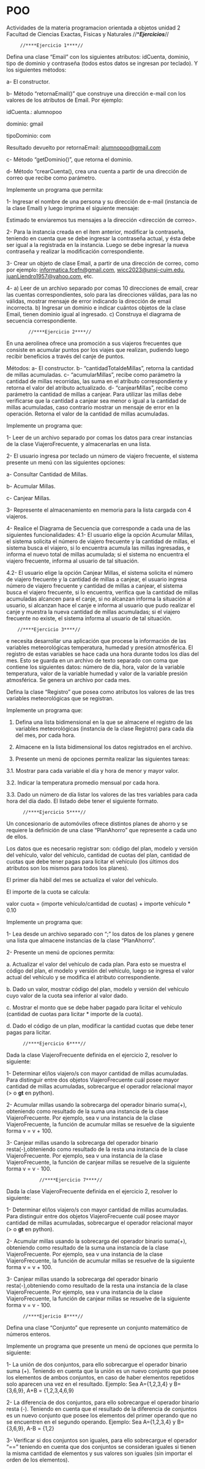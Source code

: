 # POO
Actividades de la materia programacion orientada a objetos unidad 2
Facultad de Ciencias Exactas, Fisicas y Naturales
//****Ejercicios***//

         //****Ejercicio 1****//
Defina una clase “Email” con los siguientes atributos: idCuenta, dominio, tipo de dominio y contraseña (todos estos datos se ingresan por teclado). Y los siguientes métodos:

a- El constructor.

b- Método “retornaEmail()” que construye una dirección e-mail con los valores de los atributos de Email. Por ejemplo:

idCuenta.: alumnopoo

dominio: gmail

tipoDominio: com

Resultado devuelto por retornaEmail: alumnopoo@gmail.com

c- Método “getDominio()”, que retorna el dominio.

d- Método “crearCuenta(), crea una cuenta a partir de una dirección de correo que recibe como parámetro.

Implemente un programa que permita:

1- Ingresar el nombre de una persona y su dirección de e-mail (instancia de la clase Email) y luego imprima el siguiente mensaje:

Estimado <nombre> te enviaremos tus mensajes a la dirección <dirección de correo>.

2- Para la instancia creada en el ítem anterior, modificar la contraseña, teniendo en cuenta que se debe ingresar la contraseña actual, y ésta debe ser igual a la registrada en la instancia. Luego se debe ingresar la nueva contraseña y realizar la modificación correspondiente.

3- Crear un objeto de clase Email, a partir de una dirección de correo, como por ejemplo: informatica.fcefn@gmail.com, wicc2023@unsj-cuim.edu, juanLiendro1957@yahoo.com, etc.

4- a) Leer de un archivo separado por comas 10 direcciones de email, crear las cuentas correspondientes, solo para las direcciones válidas, para las no válidas, mostrar mensaje de error indicando la dirección de email incorrecta.  b) Ingresar un dominio e indicar cuántos objetos de la clase Email, tienen dominio igual al ingresado. c) Construya el diagrama de secuencia correspondiente.

            //****Ejercicio 2****//
En una aerolínea ofrece una promoción a sus viajeros frecuentes que consiste en acumular puntos por los viajes que realizan, pudiendo luego recibir beneficios a través del canje de puntos.

Métodos:
a- El constructor.
b- “cantidadTotaldeMillas”, retorna la cantidad de millas acumuladas.
c- “acumularMillas”, recibe como parámetro la cantidad de millas recorridas, las suma en el atributo correspondiente y retorna el valor del atributo actualizado.
d- “canjearMillas”, recibe como parámetro la cantidad de millas a canjear. Para utilizar las millas debe verificarse que la cantidad a canjear sea menor o igual a la cantidad de millas acumuladas, caso contrario mostrar un mensaje de error en la operación. Retorna el valor de la cantidad de millas acumuladas.

Implemente un programa que:

1- Leer de un archivo separado por comas los datos para crear instancias de la clase ViajeroFrecuente, y almacenarlas en una lista.

2- El usuario ingresa por teclado un número de viajero frecuente, el sistema presente un menú con las siguientes opciones:

a- Consultar Cantidad de Millas.

b- Acumular Millas.

c- Canjear Millas.

3- Represente el almacenamiento en memoria para la lista cargada con 4 viajeros.

4- Realice el Diagrama de Secuencia que corresponde a cada una de las siguientes funcionalidades:
4.1- El usuario elige la opción Acumular Millas, el sistema solicita el número de viajero frecuente y la cantidad de millas, el sistema busca el viajero, si lo encuentra acumula las millas ingresadas, e informa el nuevo total de millas acumulada; si el sistema no encuentra el viajero frecuente, informa al usuario de tal situación.

4.2- El usuario elige la opción Canjear Millas, el sistema solicita el número de viajero frecuente y la cantidad de millas a canjear, el usuario ingresa número de viajero frecuente y cantidad de millas a canjear, el sistema busca el viajero frecuente, si lo encuentra, verifica que la cantidad de millas acumuladas alcancen  para el canje, si no alcanzan informa la situación al usuario, si alcanzan hace el canje e informa al usuario que pudo realizar el canje y muestra la nueva cantidad de millas acumuladas; si el viajero frecuente no existe, el sistema informa al usuario de tal situación.

        //****Ejercicio 3****//

e necesita desarrollar una aplicación que procese la información de las variables meteorológicas temperatura, humedad y presión atmosférica. El registro de estas variables se hace cada una hora durante todos los días del mes. Esto se guarda en un archivo de texto separado con coma que contiene los siguientes datos: número de día, hora, valor de la variable temperatura, valor de la variable humedad y valor de la variable presión atmosférica. Se genera un archivo por cada mes.

Defina la clase “Registro” que posea como atributos los valores de las tres variables meteorológicas que se registran.

Implemente un programa que:

1.    Defina una lista bidimensional en la que se almacene el registro de las variables meteorológicas (instancia de la clase Registro) para cada día del mes, por cada hora.

2.    Almacene en la lista bidimensional los datos registrados en el archivo.

3.    Presente un menú de opciones permita realizar las siguientes tareas:

3.1.        Mostrar para cada variable el día y hora de menor y mayor valor.

3.2.        Indicar la temperatura promedio mensual por cada hora.

3.3.        Dado un número de día listar los valores de las tres variables para cada hora del día dado. El listado debe tener el siguiente formato.


          //****Ejercicio 5****//

Un concesionario de automóviles ofrece distintos planes de ahorro y se requiere la definición de una clase “PlanAhorro” que represente a cada uno de ellos.

Los datos que es necesario registrar son: código del plan, modelo y versión del vehículo, valor del vehículo, cantidad de cuotas del plan, cantidad de cuotas que debe tener pagas para licitar el vehículo (los últimos dos atributos son los mismos para todos los planes).

El primer día hábil del mes se actualiza el valor del vehículo.

El importe de la cuota se calcula:

valor cuota = (importe vehículo/cantidad de cuotas) + importe vehículo * 0.10

Implemente un programa que: 

1-      Lea desde un archivo separado con “;” los datos de los planes y genere una lista que almacene instancias de la clase “PlanAhorro”.

2-      Presente un menú de opciones permita:

a.       Actualizar el valor del vehículo de cada plan. Para esto se muestra el código del plan, el modelo y versión del vehículo, luego se ingresa el valor actual del vehículo y se modifica el atributo correspondiente.

b.      Dado un valor, mostrar código del plan, modelo y versión del vehículo cuyo valor de la cuota sea inferior al valor dado.

c.       Mostrar el monto que se debe haber pagado para licitar el vehículo (cantidad de cuotas para licitar * importe de la cuota).

d.      Dado el código de un plan, modificar la cantidad cuotas que debe tener pagas para licitar.


          //****Ejercicio 6****//
Dada la clase ViajeroFrecuente definida en el ejercicio 2, resolver lo siguiente:

1-    Determinar el/los viajero/s con mayor cantidad de millas acumuladas. Para distinguir entre dos objetos ViajeroFrecuente cuál posee mayor cantidad de millas acumuladas, sobrecargue el operador relacional mayor (> o  __gt__ en python).

2-    Acumular millas usando la sobrecarga del operador binario suma(+), obteniendo como resultado de la suma una instancia de la clase ViajeroFrecuente. Por ejemplo, sea v una instancia de la clase ViajeroFrecuente, la función de acumular millas se resuelve de la siguiente forma v = v + 100.

3-    Canjear millas usando la sobrecarga del operador binario resta(-),obteniendo como resultado de la resta una instancia de la clase ViajeroFrecuente. Por ejemplo, sea v una instancia de la clase ViajeroFrecuente, la función de canjear millas se resuelve de la siguiente forma v = v - 100.


                //****Ejercicio 7****//
Dada la clase ViajeroFrecuente definida en el ejercicio 2, resolver lo siguiente:

1-    Determinar el/los viajero/s con mayor cantidad de millas acumuladas. Para distinguir entre dos objetos ViajeroFrecuente cuál posee mayor cantidad de millas acumuladas, sobrecargue el operador relacional mayor (> o  __gt__ en python).

2-    Acumular millas usando la sobrecarga del operador binario suma(+), obteniendo como resultado de la suma una instancia de la clase ViajeroFrecuente. Por ejemplo, sea v una instancia de la clase ViajeroFrecuente, la función de acumular millas se resuelve de la siguiente forma v = v + 100.

3-    Canjear millas usando la sobrecarga del operador binario resta(-),obteniendo como resultado de la resta una instancia de la clase ViajeroFrecuente. Por ejemplo, sea v una instancia de la clase ViajeroFrecuente, la función de canjear millas se resuelve de la siguiente forma v = v - 100.


          //****Ejericio 8****//
Defina una clase “Conjunto” que represente un conjunto matemático de números enteros.

Implemente un programa que presente un menú de opciones que permita lo siguiente:

1- La unión de dos conjuntos, para ello sobrecargue el operador binario suma (+). Teniendo en cuenta que la unión es un nuevo conjunto que posee los elementos de ambos conjuntos, en caso de haber elementos repetidos solo aparecen una vez en el resultado. Ejemplo: Sea A={1,2,3,4} y B= {3,6,9}, A+B = {1,2,3,4,6,9}

2- La diferencia de dos conjuntos, para ello sobrecargue el operador binario resta (-). Teniendo en cuenta que el resultado de la diferencia de conjuntos es un nuevo conjunto que posee los elementos del primer operando que no se encuentren en el segundo operando. Ejemplo: Sea A={1,2,3,4} y B= {3,6,9}, A-B = {1,2}

3- Verificar si dos conjuntos son iguales, para ello sobrecargue el operador “==” teniendo en cuenta que dos conjuntos se consideran iguales si tienen la misma cantidad de elementos y sus valores son iguales (sin importar el orden de los elementos).